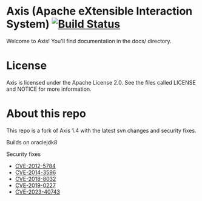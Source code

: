 # Axis (Apache eXtensible Interaction System) [![Build Status](https://travis-ci.org/nec1704/axis1.4-java-patched.svg?branch=master)](https://travis-ci.org/nec1704/axis1.4-java-patched)

Welcome to Axis!  You'll find documentation in the docs/ directory.

# License

Axis is licensed under the Apache License 2.0. See the files called LICENSE and NOTICE for more information.

# About this repo

This repo is a fork of Axis 1.4 with the latest svn changes and security fixes.

Builds on oraclejdk8 

Security fixes

* [CVE-2012-5784](https://nvd.nist.gov/vuln/detail/CVE-2012-5784)
* [CVE-2014-3596](https://nvd.nist.gov/vuln/detail/CVE-2014-3596)
* [CVE-2018-8032](https://nvd.nist.gov/vuln/detail/CVE-2018-8032)
* [CVE-2019-0227](https://nvd.nist.gov/vuln/detail/CVE-2019-0227)
* [CVE-2023-40743](https://nvd.nist.gov/vuln/detail/CVE-2023-40743)

